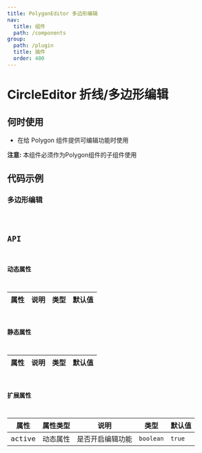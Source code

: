 ```yaml
---
title: PolygonEditor 多边形编辑
nav:
  title: 组件
  path: /components
group:
  path: /plugin
  title: 插件
  order: 400
---
```


# CircleEditor 折线/多边形编辑

## 何时使用

- 在给 Polygon 组件提供可编辑功能时使用

**注意:** 本组件必须作为Polygon组件的子组件使用

## 代码示例

### 多边形编辑

<code src="./demo/demo-01.tsx" />

## API

### 动态属性

| 属性 |说明|类型|默认值|
|-----|----|----|----|

### 静态属性

| 属性 |说明|类型|默认值|
|-----|----|----|----|

### 扩展属性

| 属性 | 属性类型 |说明|类型|默认值|
|-----|----|----|----|----|
|active| 动态属性 | 是否开启编辑功能 | `boolean` | `true` |

